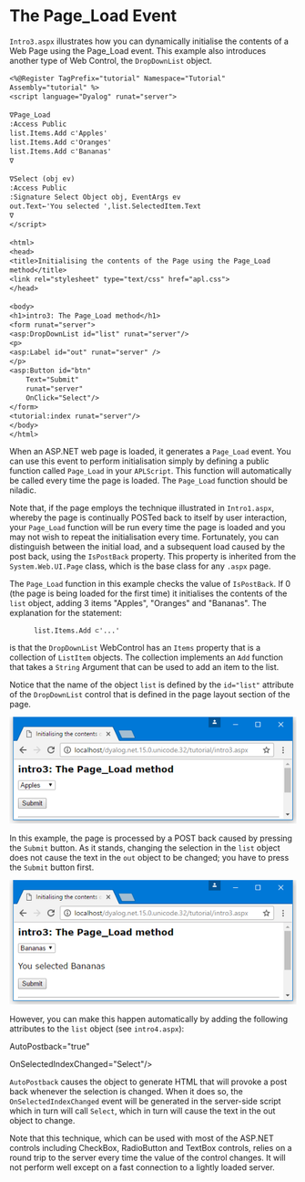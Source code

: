 # The Page_Load Event

`Intro3.aspx` illustrates how you can dynamically initialise the contents of a Web Page using the Page_Load event. This example also introduces another type of Web Control, the `DropDownList` object.
```apl
<%@Register TagPrefix="tutorial" Namespace="Tutorial" Assembly="tutorial" %>
<script language="Dyalog" runat="server">

∇Page_Load 
:Access Public
list.Items.Add ⊂'Apples'
list.Items.Add ⊂'Oranges'
list.Items.Add ⊂'Bananas'
∇

∇Select (obj ev)
:Access Public
:Signature Select Object obj, EventArgs ev
out.Text←'You selected ',list.SelectedItem.Text
∇
</script>

<html>
<head>
<title>Initialising the contents of the Page using the Page_Load method</title>
<link rel="stylesheet" type="text/css" href="apl.css">
</head>

<body>
<h1>intro3: The Page_Load method</h1>
<form runat="server">
<asp:DropDownList id="list" runat="server"/>
<p>
<asp:Label id="out" runat="server" />
</p>
<asp:Button id="btn" 
	Text="Submit"
	runat="server"
	OnClick="Select"/>
</form>
<tutorial:index runat="server"/>
</body>
</html>

```

When an ASP.NET web page is loaded, it generates a `Page_Load` event. You can use this event to perform initialisation simply by defining a public function called `Page_Load` in your `APLScript`. This function will automatically be called every time the page is loaded. The `Page_Load` function should be niladic.

Note that, if the page employs the technique illustrated in `Intro1.aspx`, whereby the page is continually POSTed back to itself by user interaction, your `Page_Load` function will be run every time the page is loaded and you may not wish to repeat the initialisation every time. Fortunately, you can distinguish between the initial load, and a subsequent load caused by the post back, using the `IsPostBack` property. This property is inherited from the `System.Web.UI.Page` class, which is the base class for any `.aspx` page.

The `Page_Load` function in this example checks the value of `IsPostBack`. If 0 (the page is being loaded for the first time) it initialises the contents of the `list` object, adding 3 items "Apples", "Oranges" and "Bananas". The explanation for the statement:
```apl
      list.Items.Add ⊂'...'
```

is that the `DropDownList` WebControl has an `Items` property that is a collection of `ListItem` objects. The collection implements an `Add` function that takes a `String` Argument that can be used to add an item to the list.

Notice that the name of the object `list` is defined by the `id="list"` attribute of the `DropDownList` control that is defined in the page layout section of the page.

![intro3_1](../img/intro3-1.png)

In this example, the page is processed by a POST back caused by pressing the `Submit` button. As it stands, changing the selection in the `list` object does not cause the text in the `out` object to be changed; you have to press the `Submit` button first.

![intro3_2](../img/intro3-2.png)

However, you can make this happen automatically by adding the following attributes to the `list` object (see `intro4.aspx`):

AutoPostback="true"

OnSelectedIndexChanged="Select"/>

`AutoPostback` causes the object to generate HTML that will provoke a post back whenever the selection is changed. When it does so, the `OnSelectedIndexChanged` event will be generated in the server-side script which in turn will call `Select`, which in turn will cause the text in the out object to change.

Note that this technique, which can be used with most of the ASP.NET controls including CheckBox, RadioButton and TextBox controls, relies on a round trip to the server every time the value of the control changes. It will not perform well except on a fast connection to a lightly loaded server.
